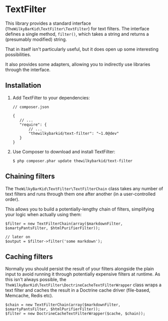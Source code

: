 TextFilter
==========

This library provides a standard interface (`TheWilkyBarKid\TextFilter\TextFilter`) for text filters. The interface defines a single method, `filter()`, which takes a string and returns a (presumably modified) string.

That in itself isn't particularly useful, but it does open up some interesting possibilities.

It also provides some adapters, allowing you to indirectly use libraries through the interface.

Installation
------------

 1. Add TextFilter to your dependencies:

        // composer.json

        {
           // ...
           "require": {
               // ...
               "thewilkybarkid/text-filter": "~1.0@dev"
           }
        }

 2. Use Composer to download and install TextFilter:

        $ php composer.phar update thewilkybarkid/text-filter

Chaining filters
----------------

The `TheWilkyBarKid\TextFilter\TextFilterChain` class takes any number of text filters and runs through them one after another (in a user-controlled order).

This allows you to build a potentially-lengthy chain of filters, simplifying your logic when actually using them:

    $filter = new TextFilterChain(array($markdownFilter, $smartyPantsFilter, $htmlPurifierFilter));

    // later on
    $output = $filter->filter('some markdown');

Caching filters
---------------

Normally you should persist the result of your filters alongside the plain input to avoid running it through potentially expensive filters at runtime. As this isn't always possible, the `TheWilkyBarKid\TextFilter\DoctrineCacheTextFilterWrapper` class wraps a text filter and caches the result in a Doctrine cache driver (file-based, Memcache, Redis etc).

    $chain = new TextFilterChain(array($markdownFilter, $smartyPantsFilter, $htmlPurifierFilter));
    $filter = new DoctrineCacheTextFilterWrapper($cache, $chain));
